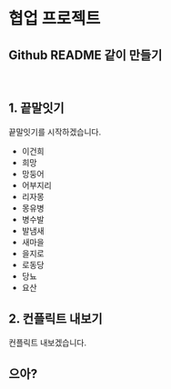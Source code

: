 # 협업 프로젝트

## Github README 같이 만들기

​	
## 1. 끝말잇기

끝말잇기를 시작하겠습니다.

- 이건희
- 희망
- 망둥어
- 어부지리
- 리자몽
- 몽유병
- 병수발
- 발냄새
- 새마을
- 을지로
- 로동당
- 당뇨
- 요산

## 2. 컨플릭트 내보기
컨플릭트 내보겠습니다.

## 으아?
